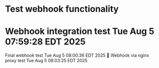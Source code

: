 # Test webhook functionality
# Webhook integration test Tue Aug  5 07:59:28 EDT 2025
Final webhook test Tue Aug  5 08:00:36 EDT 2025
🎉 Webhook via nginx proxy test Tue Aug  5 08:03:25 EDT 2025

